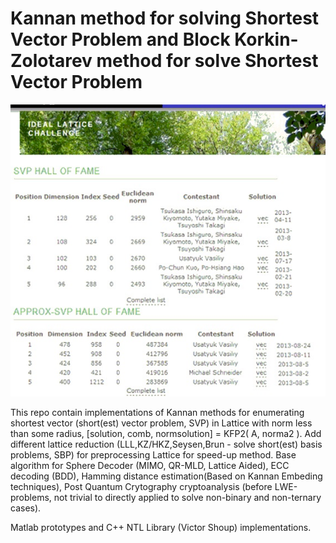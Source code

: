 # Kannan method for solving Shortest Vector Problem and Block Korkin-Zolotarev method for solve Shortest Vector Problem


![alt text](https://github.com/Lcrypto/Kannan_SVP/blob/master/Ideal%20Lattice%20%20Challenge%20(TU%20Darmstadt-U%20Wollongong)%202013%20result.jpg)


This repo contain implementations of Kannan methods for enumerating shortest vector (short(est) vector problem, SVP) in Lattice with norm less than some radius,  [solution, comb, normsolution]  = KFP2( A, norma2 ). Add different lattice reduction (LLL,KZ/HKZ,Seysen,Brun - solve short(est) basis problems, SBP) for preprocessing Lattice for speed-up method. Base algorithm for Sphere Decoder (MIMO, QR-MLD, Lattice Aided), ECC decoding (BDD), Hamming distance estimation(Based on Kannan Embeding techniques), Post Quantum Crytography cryptoanalysis (before LWE-problems, not trivial to directly applied to solve non-binary and non-ternary cases).

Matlab prototypes and C++ NTL Library (Victor Shoup) implementations.
